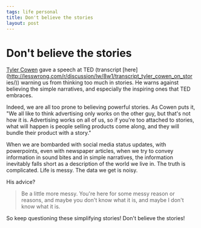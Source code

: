 ```yaml
--- 
tags: life personal
title: Don't believe the stories
layout: post
---
```

# Don't believe the stories

[Tyler Cowen](http://marginalrevolution.com/) gave a speech at TED (transcript
[here](http://lesswrong.com/r/discussion/lw/8w1/transcript_tyler_cowen_on_stor
ies/)) warning us from thinking too much in stories. He warns against
believing the simple narratives, and especially the inspiring ones that TED
embraces.

Indeed, we are all too prone to believing powerful stories. As Cowen puts it, 
"We all like to think advertising only works on the other guy, but that's not
how it is. Advertising works on all of us, so if you're too attached to
stories, what will happen is people selling products come along, and they will
bundle their product with a story."

When we are bombarded with social media status updates, with powerpoints,
even with newspaper articles, when we try to convey information in sound bites and in
simple narratives, the information inevitably falls short as a description of 
the world we live in. The truth is complicated. Life is messy. The data we
get is noisy. 

His advice?

> Be a little more messy. You're here for some messy reason or reasons, and
> maybe you don't know what it is, and maybe I don't know what it is.

So keep questioning these simplifying stories! Don't believe the stories!

